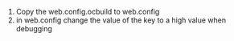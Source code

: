 ﻿1. Copy the web.config.ocbuild to web.config
2. in web.config change the value of the key to a high value when debugging